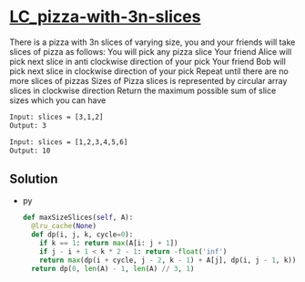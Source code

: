 # [LC_pizza-with-3n-slices](https://leetcode.com/problems/pizza-with-3n-slices)

There is a pizza with 3n slices of varying size, you and your friends will take slices of pizza as follows:
  You will pick any pizza slice
  Your friend Alice will pick next slice in anti clockwise direction of your pick
  Your friend Bob will pick next slice in clockwise direction of your pick
  Repeat until there are no more slices of pizzas
Sizes of Pizza slices is represented by circular array slices in clockwise direction
Return the maximum possible sum of slice sizes which you can have

```txt
Input: slices = [3,1,2]
Output: 3

Input: slices = [1,2,3,4,5,6]
Output: 10
```

## Solution

* py

  ```py
  def maxSizeSlices(self, A):
    @lru_cache(None)
    def dp(i, j, k, cycle=0):
      if k == 1: return max(A[i: j + 1])
      if j - i + 1 < k * 2 - 1: return -float('inf')
      return max(dp(i + cycle, j - 2, k - 1) + A[j], dp(i, j - 1, k))
    return dp(0, len(A) - 1, len(A) // 3, 1)
  ```
